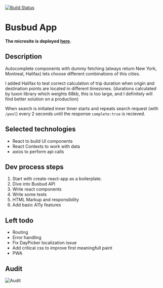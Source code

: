 [![Build Status](https://travis-ci.org/nvnoskov/coding-challenge-frontend-b.svg?branch=master)](https://travis-ci.org/nvnoskov/coding-challenge-frontend-b)

# Busbud App

**The microsite is deployed [here](https://busbud-app.herokuapp.com).**

## Description
Autocomplete components with dummy fetching (always return New York, Montreal, Halifax) lets choose different combinations of this cities.

I added Halifax to test correct calculation of trip duration when origin and destination points are located in different timezones. (durations calculated by luxon library which weights 68kb, this is too large, and I definitely will find better solution on a production)

When search is initiated inner timer starts and repeats search request (with `/pool`) every 2 seconds until the response `complete:true` is recieved.



## Selected technologies
- React to build UI components
- React Contexts to work with data
- axios to perform api calls

## Dev process steps
1. Start with create-react-app as a boilerplate.
2. Dive into Busbud API
3. Write react components
4. Write some tests
5. HTML Markup and responsibility
6. Add basic A11y features



## Left todo
- Routing
- Error handling
- Fix DayPicker localization issue
- Add critical css to improve first meaningfull paint
- PWA

## Audit
![Audit](https://i.imgur.com/J2RtjXg.png)
